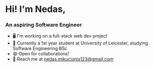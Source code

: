 # Hi! I'm Nedas,
### An aspiring Software Engineer

- 🖥️ I'm working on a full-stack web dev project
- 📖 Currently a 1st year student at University of Leicester, studying Software Engineering BSc
- 😄 Open for collaborations!
- 📱 Reach me at nedas.mikucionis123@gmail.com
<!---
Nedas3/Nedas3 is a ✨ special ✨ repository because its `README.md` (this file) appears on your GitHub profile.
You can click the Preview link to take a look at your changes.
--->
